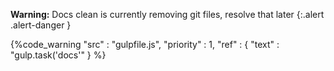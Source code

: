 
**Warning:**
Docs clean is currently removing git files, resolve that later
{:.alert .alert-danger }

{%code_warning
    "src" : "gulpfile.js",
    "priority" : 1,
    "ref" : {
        "text" : "gulp.task('docs'"
    }
%}
